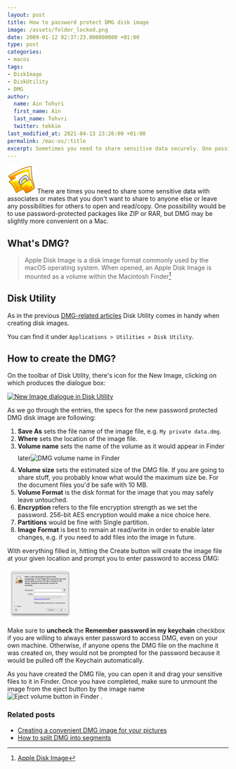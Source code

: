 ```yaml
---
layout: post
title: How to password protect DMG disk image
image: /assets/folder_locked.png
date: 2009-01-12 02:37:23.000000000 +01:00
type: post
categories:
- macos
tags:
- DiskImage
- DiskUtility
- DMG
author:
  name: Ain Tohvri
  first_name: Ain
  last_name: Tohvri
  twitter: tekkie
last_modified_at: 2021-04-13 23:26:00 +01:00
permalink: /mac-os/:title
excerpt: Sometimes you need to share sensitive data securely. One possibility would be to use password protected packing like ZIP or RAR, but DMG may be slightly more convenient on Mac.
---
```

<img style="max-width:64px; max-height:64px;" src="/assets/folder_locked.png" alt="Locked folder" title="Locked folder" width="128" height="128" class="teaser-image--left"> There are times you need to share some sensitive data with associates or mates that you don't want to share to anyone else or leave any possibilities for others to open and read/copy. One possibility would be to use password-protected packages like ZIP or RAR, but DMG may be slightly more convenient on a Mac.

## What's DMG?

> Apple Disk Image is a disk image format commonly used by the macOS operating system. When opened, an Apple Disk Image is mounted as a volume within the Macintosh Finder[^1]

## Disk Utility

As in the previous [DMG-related articles](#related-posts) Disk Utility comes in handy when creating disk images.

You can find it under `Applications > Utilities > Disk Utility`.

## How to create the DMG?

On the toolbar of Disk Utility, there's icon for the New Image, clicking on which produces the dialogue box:

<a href="/assets/uploads/2009/01/picture-9.png"><img class="alignnone size-thumbnail wp-image-247" title="New Image dialogue in Disk Utility" src="{{ site.baseurl }}/assets/picture-9-150x125.png" alt="New Image dialogue in Disk Utility" width="150" height="125" /></a>

As we go through the entries, the specs for the new password protected DMG disk image are following:

1. __Save As__ sets the file name of the image file, e.g. `My private data.dmg`.
2. __Where__ sets the location of the image file.
3. __Volume name__ sets the name of the volume as it would appear in Finder later<img style="padding:10px 0px 10px 0px;" title="DMG volume name in Finder" src="{{ site.baseurl }}/assets/picture-10.png" alt="DMG volume name in Finder" width="175" height="107">
4. __Volume size__ sets the estimated size of the DMG file. If you are going to share stuff, you probably know what would the maximum size be. For the document files you'd be safe with 10 MB.
5. __Volume Format__ is the disk format for the image that you may safely leave untouched.
6. __Encryption__ refers to the file encryption strength as we set the password. 256-bit AES encryption would make a nice choice here.
7. __Partitions__ would be fine with Single partition.
8. __Image Format__ is best to remain at read/write in order to enable later changes, e.g. if you need to add files into the image in future.

With everything filled in, hitting the Create button will create the image file at your given location and prompt you to enter password to access DMG:

<a href="/assets/uploads/2009/01/picture-11.png"><img class="alignnone size-thumbnail wp-image-249" title="Password prompt of the Disk Utility" src="/assets/picture-11-150x116.png" alt="Password prompt of the Disk Utility" width="150" height="116" /></a>

Make sure to __uncheck__ the __Remember password in my keychain__ checkbox if you are willing to always enter password to access DMG, even on your own machine. Otherwise, if anyone opens the DMG file on the machine it was created on, they would not be prompted for the password because it would be pulled off the Keychain automatically.

As you have created the DMG file, you can open it and drag your sensitive files to it in Finder. Once you have completed, make sure to unmount the image from the eject button by the image name <img title="Eject volume button in Finder" src="{{ site.baseurl }}/assets/picture-12.png" alt="Eject volume button in Finder" width="23" height="20" /> .

### Related posts

- [Creating a convenient DMG image for your pictures](/mac-os/creating-a-convenient-dmg-image-for-your-pictures "Permanent Link to Creating a convenient DMG image for your pictures")
- [How to split DMG into segments](/mac-os/how-to-split-dmg-into-segments)

[^1]: [Apple Disk Image](https://en.wikipedia.org/wiki/Apple_Disk_Image)
